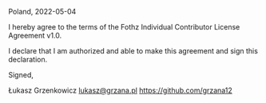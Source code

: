 Poland, 2022-05-04

I hereby agree to the terms of the Fothz Individual Contributor License
Agreement v1.0.

I declare that I am authorized and able to make this agreement and sign this
declaration.

Signed,

Łukasz Grzenkowicz lukasz@grzana.pl https://github.com/grzana12
